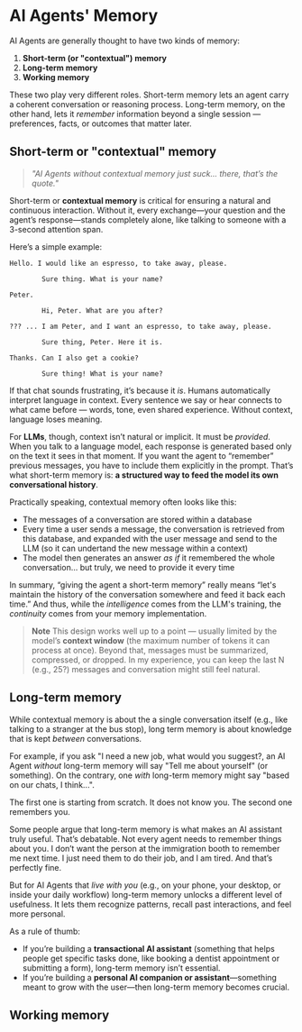 # AI Agents' Memory

AI Agents are generally thought to have two kinds of memory:

1. **Short-term (or "contextual") memory**
2. **Long-term memory**
3. **Working memory**


These two play very different roles. Short-term memory lets an agent carry a coherent conversation or reasoning process. Long-term memory, on the other hand, lets it *remember* information beyond a single session — preferences, facts, or outcomes that matter later.



## Short-term or "contextual" memory

> *"AI Agents without contextual memory just suck... there, that’s the quote."*

Short-term or **contextual memory** is critical for ensuring a natural and continuous interaction. Without it, every exchange—your question and the agent’s response—stands completely alone, like talking to someone with a 3-second attention span.

Here’s a simple example:

```
Hello. I would like an espresso, to take away, please.

        Sure thing. What is your name?

Peter.

        Hi, Peter. What are you after?

??? ... I am Peter, and I want an espresso, to take away, please.

        Sure thing, Peter. Here it is.

Thanks. Can I also get a cookie?

        Sure thing! What is your name?
```

If that chat sounds frustrating, it’s because it *is*. Humans automatically interpret language in context. Every sentence we say or hear connects to what came before — words, tone, even shared experience. Without context, language loses meaning.

For **LLMs**, though, context isn’t natural or implicit. It must be *provided*. When you talk to a language model, each response is generated based only on the text it sees in that moment. If you want the agent to “remember” previous messages, you have to include them explicitly in the prompt. That’s what short-term memory is: **a structured way to feed the model its own conversational history**.

Practically speaking, contextual memory often looks like this:

* The messages of a conversation are stored within a database
* Every time a user sends a message, the conversation is retrieved from this database, and expanded with the user message and send to the LLM (so it can undertand the new message within a context)
* The model then generates an answer *as if* it remembered the whole conversation... but truly, we need to provide it every time

In summary, “giving the agent a short-term memory” really means “let's maintain the history of the conversation somewhere and feed it back each time.” And thus, while the *intelligence* comes from the LLM's training, the *continuity* comes from your memory implementation.



> **Note** This design works well up to a point — usually limited by the model’s **context window** (the maximum number of tokens it can process at once). Beyond that, messages must be summarized, compressed, or dropped. In my experience, you can keep the last N (e.g., 25?) messages and conversation might still feel natural.


## Long-term memory

While contextual memory is about the a single conversation itself (e.g., like talking to a stranger at the bus stop), long term memory is about knowledge that is kept *between* conversations.

For example, if you ask "I need a new job, what would you suggest?, an AI Agent *without* long-term memory will say "Tell me about yourself" (or something). On the contrary, one *with* long-term memory might say "based on our chats, I think...". 

The first one is starting from scratch. It does not know you. The second one remembers you.

Some people argue that long-term memory is what makes an AI assistant truly useful. That’s debatable. Not every agent needs to remember things about you. I don’t want the person at the immigration booth to remember me next time. I just need them to do their job, and I am tired. And that’s perfectly fine.

But for AI Agents that *live with you* (e.g., on your phone, your desktop, or inside your daily workflow) long-term memory unlocks a different level of usefulness. It lets them recognize patterns, recall past interactions, and feel more personal.

As a rule of thumb:

* If you’re building a **transactional AI assistant** (something that helps people get specific tasks done, like booking a dentist appointment or submitting a form), long-term memory isn’t essential.
* If you’re building a **personal AI companion or assistant**—something meant to grow with the user—then long-term memory becomes crucial.

## Working memory

